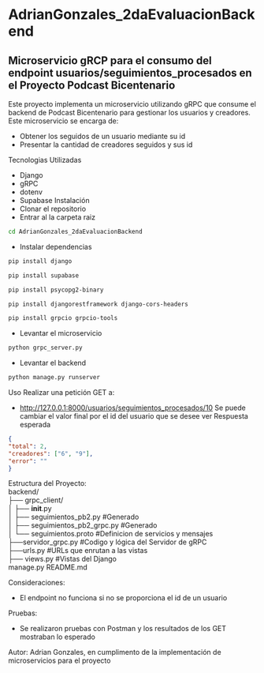 # AdrianGonzales_2daEvaluacionBackend
## Microservicio gRCP para el consumo del endpoint usuarios/seguimientos_procesados en el Proyecto Podcast Bicentenario
Este proyecto implementa un microservicio utilizando gRPC que consume el backend de Podcast Bicentenario para gestionar los usuarios y creadores.
Este microservicio se encarga de:
- Obtener los seguidos de un usuario mediante su id
- Presentar la cantidad de creadores seguidos y sus id

Tecnologias Utilizadas
- Django
- gRPC
- dotenv
- Supabase
Instalación
- Clonar el repositorio
- Entrar al la carpeta raiz
```bash
cd AdrianGonzales_2daEvaluacionBackend
```
- Instalar dependencias
```bash
pip install django
```
```bash
pip install supabase
```
```bash
pip install psycopg2-binary
```
```bash
pip install djangorestframework django-cors-headers
```
```bash
pip install grpcio grpcio-tools
```
- Levantar el microservicio
```bash
python grpc_server.py
```
- Levantar el backend
```bash
python manage.py runserver
```
Uso
Realizar una petición GET a:   
- http://127.0.0.1:8000/usuarios/seguimientos_procesados/10
  Se puede cambiar el valor final por el id del usuario que se desee ver
Respuesta esperada
```json 
{ 
"total": 2, 
"creadores": ["6", "9"], 
"error": "" 
}
```
Estructura del Proyecto:                                                              
backend/                                                     
├── grpc_client/                                                                  
│   ├── __init__.py                                            
│   ├── seguimientos_pb2.py         #Generado                                     
│   ├── seguimientos_pb2_grpc.py    #Generado                                     
│   └── seguimientos.proto          #Definicion de servicios y mensajes                 
├──servidor_grpc.py                 #Codigo y lógica del Servidor de gRPC                   
├──urls.py                          #URLs que enrutan a las vistas                 
├── views.py                      #Vistas del Django  
manage.py
README.md 

Consideraciones:
- El endpoint no funciona si no se proporciona el id de un usuario
  
Pruebas:
- Se realizaron pruebas con Postman y los resultados de los GET mostraban lo esperado

Autor:
Adrian Gonzales, en cumplimento de la implementación de microservicios para el proyecto
